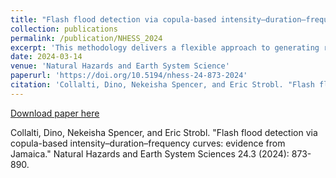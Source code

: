 ```yaml
---
title: "Flash flood detection via copula-based intensity–duration–frequency curves: evidence from Jamaica"
collection: publications
permalink: /publication/NHESS_2024
excerpt: 'This methodology delivers a flexible approach to generating rainfall IDF curves that can directly be used to assess flash flood risk.'
date: 2024-03-14
venue: 'Natural Hazards and Earth System Science'
paperurl: 'https://doi.org/10.5194/nhess-24-873-2024'
citation: 'Collalti, Dino, Nekeisha Spencer, and Eric Strobl. "Flash flood detection via copula-based intensity–duration–frequency curves: evidence from Jamaica." Natural Hazards and Earth System Sciences 24.3 (2024): 873-890.'
---
```


[Download paper here](https://nhess.copernicus.org/articles/24/873/2024/nhess-24-873-2024.html)

Collalti, Dino, Nekeisha Spencer, and Eric Strobl. "Flash flood detection via copula-based intensity–duration–frequency curves: evidence from Jamaica." Natural Hazards and Earth System Sciences 24.3 (2024): 873-890.

